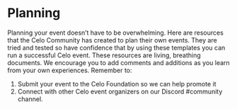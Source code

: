 # Planning
Planning your event doesn’t have to be overwhelming. Here are resources that the Celo Community has created to plan their own events. They are tried and tested so have confidence that by using these templates you can run a successful Celo event.
These resources are living, breathing documents. We encourage you to add comments and additions as you learn from your own experiences. Remember to:

1.  Submit your event to the Celo Foundation so we can help promote it
2.  Connect with other Celo event organizers on our Discord #community channel.

<PlanningDocs/>